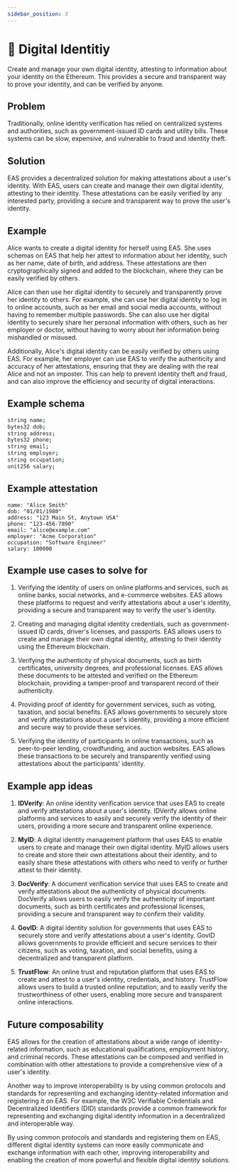 ```yaml
---
sidebar_position: 3
---
```


# 🥸 Digital Identitiy
Create and manage your own digital identity, attesting to information about your identity on the Ethereum. This provides a secure and transparent way to prove your identity, and can be verified by anyone.

## Problem
Traditionally, online identity verification has relied on centralized systems and authorities, such as government-issued ID cards and utility bills. These systems can be slow, expensive, and vulnerable to fraud and identity theft.

## Solution
EAS provides a decentralized solution for making attestations about a user's identity. With EAS, users can create and manage their own digital identity, attesting to their identity. These attestations can be easily verified by any interested party, providing a secure and transparent way to prove the user's identity.

## Example
Alice wants to create a digital identity for herself using EAS. She uses schemas on EAS that help her attest to information about her identity, such as her name, date of birth, and address. These attestations are then cryptographically signed and added to the blockchain, where they can be easily verified by others.

Alice can then use her digital identity to securely and transparently prove her identity to others. For example, she can use her digital identity to log in to online accounts, such as her email and social media accounts, without having to remember multiple passwords. She can also use her digital identity to securely share her personal information with others, such as her employer or doctor, without having to worry about her information being mishandled or misused.

Additionally, Alice's digital identity can be easily verified by others using EAS. For example, her employer can use EAS to verify the authenticity and accuracy of her attestations, ensuring that they are dealing with the real Alice and not an imposter. This can help to prevent identity theft and fraud, and can also improve the efficiency and security of digital interactions.

## Example schema 
``` bash
string name;
bytes32 dob;
string address;
bytes32 phone;
string email;
string employer;
string occupation;
unit256 salary;

```

## Example attestation
```
name: "Alice Smith"
dob: "01/01/1980"
address: "123 Main St, Anytown USA"
phone: "123-456-7890"
email: "alice@example.com"
employer: "Acme Corporation"
occupation: "Software Engineer"
salary: 100000

```

## Example use cases to solve for
1. Verifying the identity of users on online platforms and services, such as online banks, social networks, and e-commerce websites. EAS allows these platforms to request and verify attestations about a user's identity, providing a secure and transparent way to verify the user's identity.

2. Creating and managing digital identity credentials, such as government-issued ID cards, driver's licenses, and passports. EAS allows users to create and manage their own digital identity, attesting to their identity using the Ethereum blockchain.

3. Verifying the authenticity of physical documents, such as birth certificates, university degrees, and professional licenses. EAS allows these documents to be attested and verified on the Ethereum blockchain, providing a tamper-proof and transparent record of their authenticity.

4. Providing proof of identity for government services, such as voting, taxation, and social benefits. EAS allows governments to securely store and verify attestations about a user's identity, providing a more efficient and secure way to provide these services.

5. Verifying the identity of participants in online transactions, such as peer-to-peer lending, crowdfunding, and auction websites. EAS allows these transactions to be securely and transparently verified using attestations about the participants' identity.

## Example app ideas
1. **IDVerify**: An online identity verification service that uses EAS to create and verify attestations about a user's identity. IDVerify allows online platforms and services to easily and securely verify the identity of their users, providing a more secure and transparent online experience.

2. **MyID**: A digital identity management platform that uses EAS to enable users to create and manage their own digital identity. MyID allows users to create and store their own attestations about their identity, and to easily share these attestations with others who need to verify or further attest to their identity.

3. **DocVerify**: A document verification service that uses EAS to create and verify attestations about the authenticity of physical documents. DocVerify allows users to easily verify the authenticity of important documents, such as birth certificates and professional licenses, providing a secure and transparent way to confirm their validity.

4. **GovID**: A digital identity solution for governments that uses EAS to securely store and verify attestations about a user's identity. GovID allows governments to provide efficient and secure services to their citizens, such as voting, taxation, and social benefits, using a decentralized and transparent platform.

5. **TrustFlow**: An online trust and reputation platform that uses EAS to create and attest to a user's identity, credentials, and history. TrustFlow allows users to build a trusted online reputation, and to easily verify the trustworthiness of other users, enabling more secure and transparent online interactions.


## Future composability
EAS allows for the creation of attestations about a wide range of identity-related information, such as educational qualifications, employment history, and criminal records. These attestations can be composed and verified in combination with other attestations to provide a comprehensive view of a user's identity.

Another way to improve interoperability is by using common protocols and standards for representing and exchanging identity-related information and registering it on EAS. For example, the W3C Verifiable Credentials and Decentralized Identifiers (DID) standards provide a common framework for representing and exchanging digital identity information in a decentralized and interoperable way.

By using common protocols and standards and registering them on EAS, different digital identity systems can more easily communicate and exchange information with each other, improving interoperability and enabling the creation of more powerful and flexible digital identity solutions.


